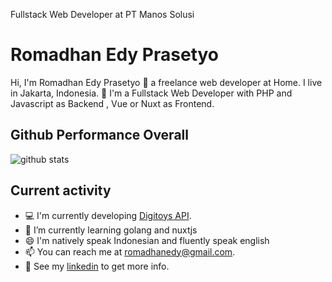 Fullstack Web Developer at PT Manos Solusi

# Romadhan Edy Prasetyo

Hi, I'm Romadhan Edy Prasetyo 👨 a freelance web developer at Home. I live in Jakarta, Indonesia. 🙌 I'm a Fullstack Web Developer with PHP and Javascript as Backend , Vue or Nuxt as Frontend.

## Github Performance Overall

![github stats](https://github-readme-stats.vercel.app/api?username=dyprast&show_icons=true)

## Current activity

- 💻 I'm currently developing <a href="https://gitlab.com/digitoys/backend-api-digitoys">Digitoys API</a>.
- 📖 I’m currently learning golang and nuxtjs
- 😄 I'm natively speak Indonesian and fluently speak english
- 📫 You can reach me at romadhanedy@gmail.com.
- 📝 See my <a href="https://www.linkedin.com/in/romadhan-prasetyo-a84225173/">linkedin</a> to get more info.

<!--
**dyprast/dyprast** is a ✨ _special_ ✨ repository because its `README.md` (this file) appears on your GitHub profile.

Here are some ideas to get you started:

- 🔭 I’m currently working on ...
- 🌱 I’m currently learning ...
- 👯 I’m looking to collaborate on ...
- 🤔 I’m looking for help with ...
- 💬 Ask me about ...
- 📫 How to reach me: ...
- 😄 Pronouns: ...
- ⚡ Fun fact: ...
-->
